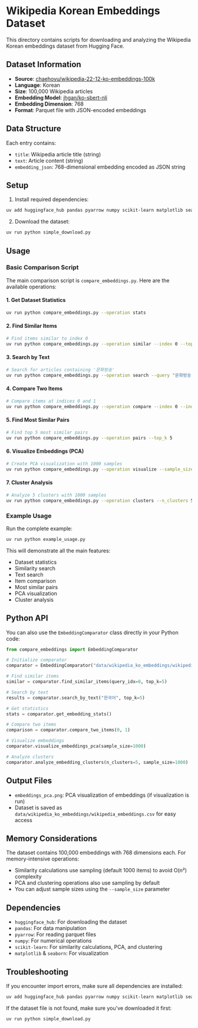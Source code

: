 # Wikipedia Korean Embeddings Dataset

This directory contains scripts for downloading and analyzing the Wikipedia Korean embeddings dataset from Hugging Face.

## Dataset Information

- **Source**: [chaehoyu/wikipedia-22-12-ko-embeddings-100k](https://huggingface.co/datasets/chaehoyu/wikipedia-22-12-ko-embeddings-100k)
- **Language**: Korean
- **Size**: 100,000 Wikipedia articles
- **Embedding Model**: [jhgan/ko-sbert-nli](https://huggingface.co/jhgan/ko-sbert-nli)
- **Embedding Dimension**: 768
- **Format**: Parquet file with JSON-encoded embeddings

## Data Structure

Each entry contains:
- `title`: Wikipedia article title (string)
- `text`: Article content (string)  
- `embedding_json`: 768-dimensional embedding encoded as JSON string

## Setup

1. Install required dependencies:
```bash
uv add huggingface_hub pandas pyarrow numpy scikit-learn matplotlib seaborn
```

2. Download the dataset:
```bash
uv run python simple_download.py
```

## Usage

### Basic Comparison Script

The main comparison script is `compare_embeddings.py`. Here are the available operations:

#### 1. Get Dataset Statistics
```bash
uv run python compare_embeddings.py --operation stats
```

#### 2. Find Similar Items
```bash
# Find items similar to index 0
uv run python compare_embeddings.py --operation similar --index 0 --top_k 5
```

#### 3. Search by Text
```bash
# Search for articles containing '문화방송'
uv run python compare_embeddings.py --operation search --query "문화방송" --top_k 5
```

#### 4. Compare Two Items
```bash
# Compare items at indices 0 and 1
uv run python compare_embeddings.py --operation compare --index 0 --index2 1
```

#### 5. Find Most Similar Pairs
```bash
# Find top 5 most similar pairs
uv run python compare_embeddings.py --operation pairs --top_k 5
```

#### 6. Visualize Embeddings (PCA)
```bash
# Create PCA visualization with 1000 samples
uv run python compare_embeddings.py --operation visualize --sample_size 1000
```

#### 7. Cluster Analysis
```bash
# Analyze 5 clusters with 1000 samples
uv run python compare_embeddings.py --operation clusters --n_clusters 5 --sample_size 1000
```

### Example Usage

Run the complete example:
```bash
uv run python example_usage.py
```

This will demonstrate all the main features:
- Dataset statistics
- Similarity search
- Text search
- Item comparison
- Most similar pairs
- PCA visualization
- Cluster analysis

## Python API

You can also use the `EmbeddingComparator` class directly in your Python code:

```python
from compare_embeddings import EmbeddingComparator

# Initialize comparator
comparator = EmbeddingComparator("data/wikipedia_ko_embeddings/wikipedia-22-12-ko-embeddings-100k.parquet")

# Find similar items
similar = comparator.find_similar_items(query_idx=0, top_k=5)

# Search by text
results = comparator.search_by_text("한국어", top_k=5)

# Get statistics
stats = comparator.get_embedding_stats()

# Compare two items
comparison = comparator.compare_two_items(0, 1)

# Visualize embeddings
comparator.visualize_embeddings_pca(sample_size=1000)

# Analyze clusters
comparator.analyze_embedding_clusters(n_clusters=5, sample_size=1000)
```

## Output Files

- `embeddings_pca.png`: PCA visualization of embeddings (if visualization is run)
- Dataset is saved as `data/wikipedia_ko_embeddings/wikipedia_embeddings.csv` for easy access

## Memory Considerations

The dataset contains 100,000 embeddings with 768 dimensions each. For memory-intensive operations:
- Similarity calculations use sampling (default 1000 items) to avoid O(n²) complexity
- PCA and clustering operations also use sampling by default
- You can adjust sample sizes using the `--sample_size` parameter

## Dependencies

- `huggingface_hub`: For downloading the dataset
- `pandas`: For data manipulation
- `pyarrow`: For reading parquet files
- `numpy`: For numerical operations
- `scikit-learn`: For similarity calculations, PCA, and clustering
- `matplotlib` & `seaborn`: For visualization

## Troubleshooting

If you encounter import errors, make sure all dependencies are installed:
```bash
uv add huggingface_hub pandas pyarrow numpy scikit-learn matplotlib seaborn
```

If the dataset file is not found, make sure you've downloaded it first:
```bash
uv run python simple_download.py
```